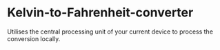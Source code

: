 # Kelvin-to-Fahrenheit-converter
Utilises the central processing unit of your current device to process the conversion locally.
